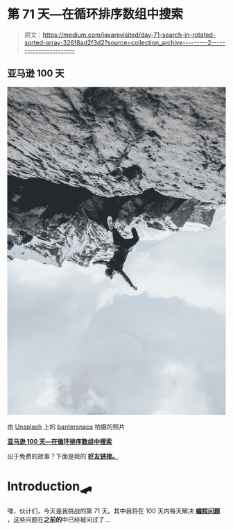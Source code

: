 # 第 71 天—在循环排序数组中搜索

> 原文：<https://medium.com/javarevisited/day-71-search-in-rotated-sorted-array-326f8ad2f3d2?source=collection_archive---------2----------------------->

## 亚马逊 100 天

![](img/d2298b751d37a58cb81424f39806c78c.png)

由 [Unsplash](https://unsplash.com/t/experimental?utm_source=unsplash&utm_medium=referral&utm_content=creditCopyText) 上的 [bantersnaps](https://unsplash.com/@bantersnaps?utm_source=unsplash&utm_medium=referral&utm_content=creditCopyText) 拍摄的照片

[**亚马逊 100 天—在循环排序数组中搜索**](https://leetcode.com/problems/search-in-rotated-sorted-array/)

出于免费的故事？下面是我的 [**好友链接。**](/@akshay_ravindran/day-71-search-in-rotated-sorted-array-326f8ad2f3d2?source=friends_link&sk=681a0be1e543c2df43374f91e770cefe)

# Introduction🛹

嘿，伙计们，今天是我挑战的第 71 天。其中我将在 100 天内每天解决 [**编程问题**](https://www.java67.com/2018/05/top-75-programming-interview-questions-answers.html) ，这些问题在**之前的**中已经被问过了…